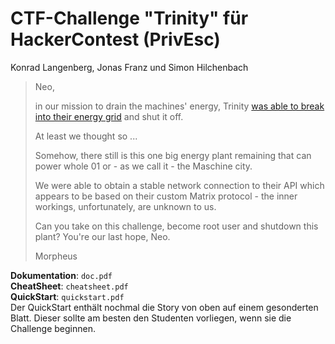 # CTF-Challenge "Trinity" für HackerContest (PrivEsc)
Konrad Langenberg, Jonas Franz und Simon Hilchenbach

> Neo,
> 
> in our mission to drain the machines' energy, Trinity [was able to break into their energy grid](https://nmap.org/movies/matrix/matrix-nmap.mp4) and shut it off.
> 
> At least we thought so ...
> 
> Somehow, there still is this one big energy plant remaining that can power whole 01 or - as we call it - the Maschine city.
> 
> We were able to obtain a stable network connection to their API which appears to be based on their custom Matrix protocol - the inner workings, unfortunately, are unknown to us.
> 
> Can you take on this challenge, become root user and shutdown this plant? You're our last hope, Neo.
> 
> Morpheus

**Dokumentation**: `doc.pdf`  
**CheatSheet**: `cheatsheet.pdf`  
**QuickStart**: `quickstart.pdf`  
Der QuickStart enthält nochmal die Story von oben auf einem gesonderten Blatt.
Dieser sollte am besten den Studenten vorliegen, wenn sie die Challenge beginnen.
